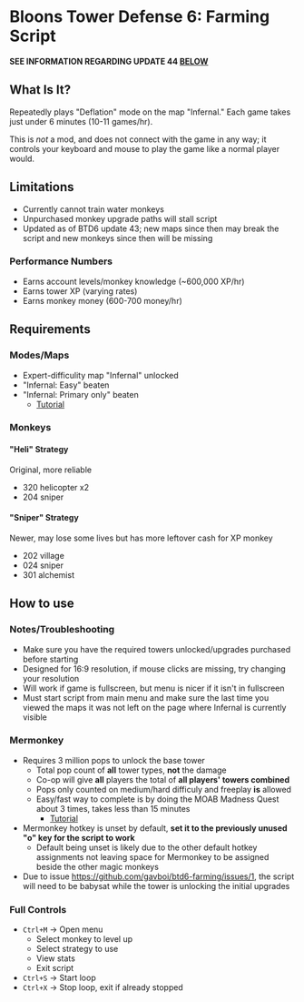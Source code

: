 # Bloons Tower Defense 6: Farming Script

**SEE INFORMATION REGARDING UPDATE 44 [BELOW](#mermonkey)**

## What Is It?

Repeatedly plays "Deflation" mode on the map "Infernal." Each game takes just under 6 minutes (10-11 games/hr). 

This is *not* a mod, and does not connect with the game in any way; it controls your keyboard and mouse to play the game like a normal player would.

## Limitations

- Currently cannot train water monkeys
- Unpurchased monkey upgrade paths will stall script
- Updated as of BTD6 update 43; new maps since then may break the script and new monkeys since then will be missing

### Performance Numbers

- Earns account levels/monkey knowledge (~600,000 XP/hr)
- Earns tower XP (varying rates)
- Earns monkey money (600-700 money/hr)

## Requirements

### Modes/Maps

- Expert-difficulity map "Infernal" unlocked
- "Infernal: Easy" beaten
- "Infernal: Primary only" beaten
    - [Tutorial](https://www.youtube.com/watch?v=Wtgh8M0MDN4)
    
### Monkeys

#### "Heli" Strategy

Original, more reliable
- 320 helicopter x2
- 204 sniper

#### "Sniper" Strategy

Newer, may lose some lives but has more leftover cash for XP monkey
- 202 village
- 024 sniper
- 301 alchemist

## How to use

### Notes/Troubleshooting

- Make sure you have the required towers unlocked/upgrades purchased before starting
- Designed for 16:9 resolution, if mouse clicks are missing, try changing your resolution
- Will work if game is fullscreen, but menu is nicer if it isn't in fullscreen
- Must start script from main menu and make sure the last time you viewed the maps it was not left on the page where Infernal is currently visible

### Mermonkey

- Requires 3 million pops to unlock the base tower
    - Total pop count of **all** tower types, **not** the damage
    - Co-op will give **all** players the total of **all players' towers combined**
    - Pops only counted on medium/hard difficuly and freeplay **is** allowed
    - Easy/fast way to complete is by doing the MOAB Madness Quest about 3 times, takes less than 15 minutes
        - [Tutorial](https://youtu.be/WVw36Pxh0GI?feature=shared)
- Mermonkey hotkey is unset by default, **set it to the previously unused "o" key for the script to work**
    - Default being unset is likely due to the other default hotkey assignments not leaving space for Mermonkey to be assigned beside the other magic monkeys
- Due to issue https://github.com/gavboi/btd6-farming/issues/1, the script will need to be babysat while the tower is unlocking the initial upgrades

### Full Controls

- `Ctrl+M` -> Open menu
    - Select monkey to level up
    - Select strategy to use
    - View stats
    - Exit script
- `Ctrl+S` -> Start loop
- `Ctrl+X` -> Stop loop, exit if already stopped
